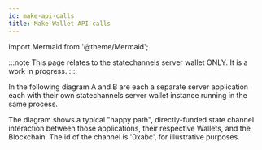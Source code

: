 ```yaml
---
id: make-api-calls
title: Make Wallet API calls
---
```


import Mermaid from '@theme/Mermaid';

:::note
This page relates to the statechannels server wallet ONLY. It is a work in progress.
:::

In the following diagram A and B are each a separate server application each with their own statechannels server wallet instance running in the same process.

The diagram shows a typical "happy path", directly-funded state channel interaction between those applications, their respective Wallets, and the Blockchain. The id of the channel is '0xabc', for illustrative purposes.

<Mermaid chart="
sequenceDiagram
participant WalletA
participant A
participant B
participant WalletB
rect rgba(0, 0, 255, .1)
note left of WalletB: Opening a channel
A->>WalletA: createChannel();
WalletA-->>A: 0xabc: opening
WalletA-->>A: outbox: [msg0]
A->>B: msg0
B->>WalletB: pushMessage(msg0)
WalletB-->>B: 0xabc: proposed
B->WalletB: joinChannel('0xabc');
WalletB-->>B: 0xabc opening
WalletB-->>B: outbox: [msg1]
B->>A: msg1;
A->>WalletA: pushMessage(msg1);
WalletA-->>A: 0xabc: funding
WalletA->>Chain: deposit()
Chain-->>WalletA: Deposited
Chain-->>WalletB: Deposited
WalletB->>Chain: deposit()
Chain-->>WalletA: Deposited
Chain-->>WalletB: Deposited
WalletA-->>A: outbox: [msg2]
A->>B: msg2
B->>WalletB: pushMessage(msg2)
WalletB-->>B: 0xabc: running
WalletB-->>B: MessageQueued(msg3)
B->>A: msg3;
A->>WalletA: pushMessage(msg3);
WalletA-->>A: 0xabc: running
end
loop 0...m
note left of WalletB: Running a channel
A->>WalletA: updateChannel(state-4+2m);
WalletA-->>A: 0xabc: (state-4+2m)
WalletA-->>A: outbox: [msg-4+2m]
A->>B: msg-4+2m
B->>WalletB: pushMessage(msg-4+2m)
WalletB-->>B: 0xabc: (state-4+2m)
B->>WalletB: updateChannel(state-5+2m);
WalletB-->>B: 0xabc: (state-5+2m);
WalletB-->>B: outbox: [msg-5+2m]
B->>A: msg-5+2m
A->>WalletA: pushMessage(msg-5+2m)
WalletA-->>A: 0xabc: (state-5+2m)
end
rect rgba(0, 0, 255, .1)
note left of WalletB: Closing a channel
A->>WalletA: closeChannel();
WalletA-->>A: 0xabc: closing
WalletA-->>A: outbox: [isFinalA]
A->>B: isFinalA
B->>WalletB: pushMessage(isFinal)
WalletB-->>B: 0xabc: closed
WalletB-->>B: outbox: [isFinalB]
B->>A: isFinalB
A->>WalletA: pushMessage(isFinalB)
WalletA-->>A: 0xabc: closed
WalletA->>Chain: concludePushOutcomeAndTransferAll()
Chain-->>WalletA: AllocationUpdated
Chain-->>WalletB: AllocationUpdated
end
" />
